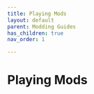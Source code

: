 ```yaml
---
title: Playing Mods
layout: default
parent: Modding Guides
has_children: true
nav_order: 1

---
```


# Playing Mods


